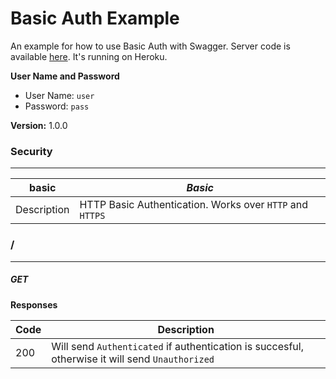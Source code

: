 Basic Auth Example
==================
An example for how to use Basic Auth with Swagger.
Server code is available [here](https://github.com/mohsen1/basic-auth-server). It's running on Heroku.

**User Name and Password**
* User Name: `user`
* Password: `pass`


**Version:** 1.0.0

### Security
---
|basic|*Basic*|
|---|---|
|Description|HTTP Basic Authentication. Works over `HTTP` and `HTTPS`|

### /
---
##### ***GET***
**Responses**

| Code | Description |
| ---- | ----------- |
| 200 | Will send `Authenticated` if authentication is succesful, otherwise it will send `Unauthorized` |
